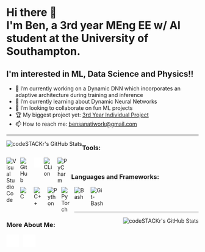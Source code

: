 # Hi there 👋 <br /> I'm Ben, a 3rd year MEng EE w/ AI student at the University of Southampton. 

## I'm interested in ML, Data Science and Physics!!
- 🔭 I’m currently working on a Dynamic DNN which incorporates an adaptive architecture during training and inference 
- 📜 I’m currently learning about Dynamic Neural Networks
- 🚀 I’m looking to collaborate on fun ML projects
- 🏆 My biggest project yet: [3rd Year Individual Project](https://github.com/ben-sanati/P3-IP-Class-Granular-Classifications)
- 📫 How to reach me: bensanatiwork@gmail.com

---

<a href="https://github.com/ben-sanati"><img align="left" alt="codeSTACKr's GitHub Stats" src="https://github-readme-stats-eight-theta.vercel.app/api?username=ben-sanati&count_private=true&show_icons=true&hide_border=true&cardType=level&bg_color=1e1e58&title_color=dfe8f1&icon_color=c3b7e4&text_color=8298e4" /></a>

### Tools:

<a href="https://code.visualstudio.com/"><img align="left" alt="Visual Studio Code" width="26px" src="https://cdn.jsdelivr.net/gh/devicons/devicon/icons/vscode/vscode-original.svg" style="padding-right:10px;" /></a>
<a href="https://github.com/"><img align="left" alt="GitHub" width="26px" src="https://user-images.githubusercontent.com/3369400/139447912-e0f43f33-6d9f-45f8-be46-2df5bbc91289.png" style="padding-right:10px;" /></a>
<a href="https://ubuntu.com/"><img align="left" alt="Terminal" width="26px" src="./img/terminal-dark.svg" /></a>
<a href="https://www.jetbrains.com/clion/"><img align="left" alt="CLion" width="26px" src="https://upload.wikimedia.org/wikipedia/commons/6/62/Clion.svg" style="padding-right:10px;" /></a>
<a href="https://www.jetbrains.com/pycharm/"><img align="left" alt="PyCharm" width="26px" src="https://upload.wikimedia.org/wikipedia/commons/1/1d/PyCharm_Icon.svg" style="padding-right:10px;" /></a>

<br />

### Languages and Frameworks:

<a href="https://en.wikipedia.org/wiki/C_(programming_language)"><img align="left" alt="C" width="26px" src="https://upload.wikimedia.org/wikipedia/commons/1/18/C_Programming_Language.svg" style="padding-right:10px;" /></a>
<a href="https://en.wikipedia.org/wiki/C%2B%2B"><img align="left" alt="C++" width="26px" src="https://upload.wikimedia.org/wikipedia/commons/1/18/ISO_C%2B%2B_Logo.svg" style="padding-right:10px;" /></a>
<a href="https://www.python.org/"><img align="left" alt="Python" width="26px" src="https://upload.wikimedia.org/wikipedia/commons/c/c3/Python-logo-notext.svg" style="padding-right:10px;" /></a>
<a href="https://pytorch.org/get-started/locally/"><img align="left" alt="PyTorch" width="24px" src="https://upload.wikimedia.org/wikipedia/commons/1/10/PyTorch_logo_icon.svg" style="padding-right:10px;" /></a>
<a href="https://www.gnu.org/software/bash/"><img align="left" alt="Bash" width="33px" src="https://upload.wikimedia.org/wikipedia/commons/4/4b/Bash_Logo_Colored.svg" style="padding-right:10px;" /></a>
<a href="https://git-scm.com/"><img align="left" alt="Git-Bash" width="33px" src="https://upload.wikimedia.org/wikipedia/commons/3/3f/Git_icon.svg" style="padding-right:10px;" /></a>


<br />
<br />
<br />

---

<a href="https://github.com/ben-sanati"><img align="right" alt="codeSTACKr's GitHub Stats" src="https://github-readme-stats-eight-theta.vercel.app/api/top-langs/?username=ben-sanati&langs_count=4&layout=compact" /></a>

### More About Me:

<a href=./files/CVFinal.pdf><img align="left" alt="CV" width="33px" src="./img/CV.png" style="padding-right:10px;" /></a>
<a href="https://www.linkedin.com/in/benjamin-sanati"><img align="left" alt="LinkedIn" width="33px" src="./img/linkedin-dark.svg" style="padding-right:10px;" /></a>
